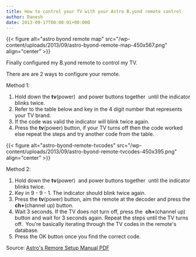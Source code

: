 ```yaml
---
title: How to control your TV with your Astro B.yond remote control
author: Danesh
date: 2013-09-17T00:00:01+00:00O
---
```

{{< figure alt="astro byond remote map" src="/wp-content/uploads/2013/09/astro-byond-remote-map-450x567.png" align="center" >}}

Finally configured my B.yond remote to control my TV.

There are are 2 ways to configure your remote.

Method 1:

  1. Hold down the **tv**(power)  and power buttons together  until the indicator blinks twice.
  2. Refer to the table below and key in the 4 digit number that represents your TV brand.
  3. If the code was valid the indicator will blink twice again.
  4. Press the **tv**(power) button, if your TV turns off then the code worked else repeat the steps and try another code from the table.

{{< figure alt="astro-byond-remote-tvcodes" src="/wp-content/uploads/2013/09/astro-byond-remote-tvcodes-450x395.png" align="center" >}}

Method 2:

  1. Hold down the **tv**(power)  and power buttons together  until the indicator blinks twice.
  2. Key in 9 - 9 - 1. The indicator should blink twice again.
  3. Press the **tv**(power) button, aim the remote at the decoder and press the **ch+**(channel up) button.
  4. Wait 3 seconds. If the TV does not turn off, press the  **ch+**(channel up) button and wait for 3 seconds again. Repeat the steps until the TV turns off.  You're basically iterating through the TV codes in the remote's database.
  5. Press the OK button once you find the correct code.

Source: [Astro's Remore Setup Manual PDF][3]

 [1]: /wp-content/uploads/2013/09/astro-byond-remote-map.png
 [2]: /wp-content/uploads/2013/09/astro-byond-remote-tvcodes.png
 [3]: http://www.astro.com.my/Portals/_default/Skins/beyond/pdf/Setting_up_the_Astro_B.yond_Box.pdf